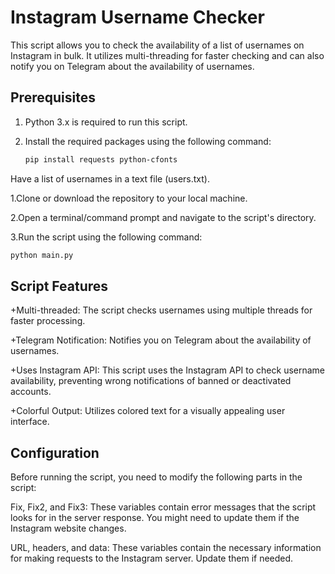 # Instagram Username Checker 

This script allows you to check the availability of a list of usernames on Instagram in bulk. It utilizes multi-threading for faster checking and can also notify you on Telegram about the availability of usernames.

## Prerequisites

1. Python 3.x is required to run this script.
2. Install the required packages using the following command:
   
   ```bash
   pip install requests python-cfonts
Have a list of usernames in a text file (users.txt).

1.Clone or download the repository to your local machine.

2.Open a terminal/command prompt and navigate to the script's directory.

3.Run the script using the following command:
  ```bash
python main.py
 ```

## Script Features
+Multi-threaded: The script checks usernames using multiple threads for faster processing.

+Telegram Notification: Notifies you on Telegram about the availability of usernames.

+Uses Instagram API: This script uses the Instagram API to check username availability, preventing wrong notifications of banned or deactivated accounts.

+Colorful Output: Utilizes colored text for a visually appealing user interface.

## Configuration
Before running the script, you need to modify the following parts in the script:

Fix, Fix2, and Fix3: These variables contain error messages that the script looks for in the server response. You might need to update them if the Instagram website changes.

URL, headers, and data: These variables contain the necessary information for making requests to the Instagram server. Update them if needed.






